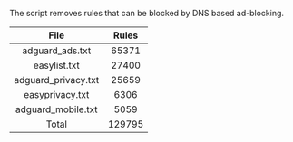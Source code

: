 The script removes rules that can be blocked by DNS based ad-blocking.


| File | Rules |
|:----:|:-----:|
| adguard_ads.txt | 65371 |
| easylist.txt | 27400 |
| adguard_privacy.txt | 25659 |
| easyprivacy.txt | 6306 |
| adguard_mobile.txt | 5059 |
| Total | 129795 |